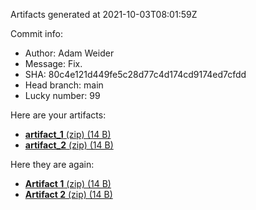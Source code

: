 Artifacts generated at 2021-10-03T08:01:59Z

Commit info:
- Author: Adam Weider
- Message: Fix.
- SHA: 80c4e121d449fe5c28d77c4d174cd9174ed7cfdd
- Head branch: main
- Lucky number: 99

Here are your artifacts:
- [**artifact_1** (zip) (14 B)](https:&#x2F;&#x2F;github.com&#x2F;AHW214&#x2F;github-actions&#x2F;suites&#x2F;3941976505&#x2F;artifacts&#x2F;98819800)
- [**artifact_2** (zip) (14 B)](https:&#x2F;&#x2F;github.com&#x2F;AHW214&#x2F;github-actions&#x2F;suites&#x2F;3941976505&#x2F;artifacts&#x2F;98819801)

Here they are again:
- [**Artifact 1** (zip) (14 B)](https:&#x2F;&#x2F;github.com&#x2F;AHW214&#x2F;github-actions&#x2F;suites&#x2F;3941976505&#x2F;artifacts&#x2F;98819800)
- [**Artifact 2** (zip) (14 B)](https:&#x2F;&#x2F;github.com&#x2F;AHW214&#x2F;github-actions&#x2F;suites&#x2F;3941976505&#x2F;artifacts&#x2F;98819801)
